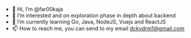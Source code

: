 - 👋 Hi, I’m @far00kaja
- 👀 I’m interested and on exploration phase in depth about backend
- 🌱 I’m currently learning Go, Java, NodeJS, Vuejs and ReactJS 
- 📫 How to reach me, you can send to my email dckydrm1@gmail.com

<!---
far00kaja/far00kaja is a ✨ special ✨ repository because its `README.md` (this file) appears on your GitHub profile.
You can click the Preview link to take a look at your changes.
--->
